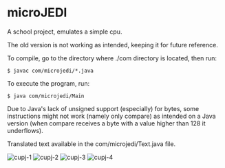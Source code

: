 
# microJEDI
A school project, emulates a simple cpu.

The old version is not working as intended, keeping it for future reference.

To compile, go to the directory where ./com directory is located, then run:
```
$ javac com/microjedi/*.java
```

To execute the program, run:
```
$ java com/microjedi/Main
```

Due to Java's lack of unsigned support (especially) for bytes, some instructions might not work (namely only compare) as intended on a Java version (when compare receives a byte with a value higher than 128 it underflows).  

Translated text available in the com/microjedi/Text.java file.

![cupj-1](https://user-images.githubusercontent.com/49696706/120048850-ad90c600-bfee-11eb-9cec-6678d16fcf50.png)
![cupj-2](https://user-images.githubusercontent.com/49696706/120048871-c4371d00-bfee-11eb-9ccb-94efcfb282bc.png)
![cupj-3](https://user-images.githubusercontent.com/49696706/120048888-c8633a80-bfee-11eb-8b82-5dcc107c4c01.png)
![cupj-4](https://user-images.githubusercontent.com/49696706/120048890-c9946780-bfee-11eb-8afb-2254afbe0abe.png)
